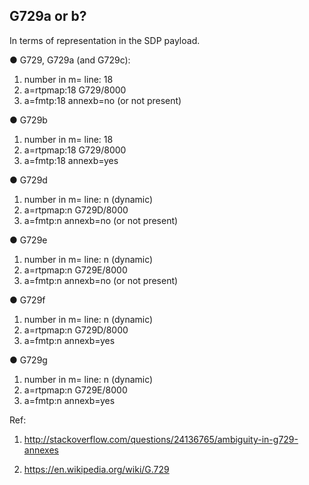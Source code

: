 <h2>G729a or b?</h2>

In terms of representation in the SDP payload.

&#x25cf; G729, G729a (and G729c):

1. number in m= line: 18
2. a=rtpmap:18 G729/8000
3. a=fmtp:18 annexb=no (or not present)

&#x25cf; G729b

1. number in m= line: 18
2. a=rtpmap:18 G729/8000
3. a=fmtp:18 annexb=yes

&#x25cf; G729d

1. number in m= line: n (dynamic)
2. a=rtpmap:n G729D/8000
3. a=fmtp:n annexb=no (or not present)

&#x25cf; G729e

1. number in m= line: n (dynamic)
2. a=rtpmap:n G729E/8000
3. a=fmtp:n annexb=no (or not present)

&#x25cf; G729f

1. number in m= line: n (dynamic)
2. a=rtpmap:n G729D/8000
3. a=fmtp:n annexb=yes

&#x25cf;  G729g

1. number in m= line: n (dynamic)
2. a=rtpmap:n G729E/8000
3. a=fmtp:n annexb=yes

Ref: 

1. http://stackoverflow.com/questions/24136765/ambiguity-in-g729-annexes

2. https://en.wikipedia.org/wiki/G.729
